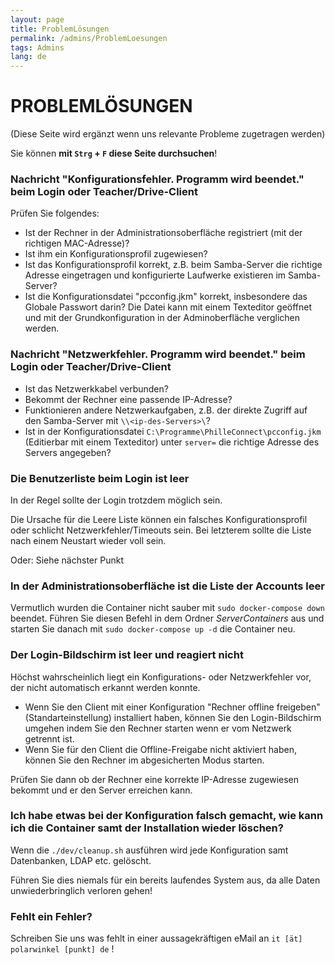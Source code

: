 ```yaml
---
layout: page
title: ProblemLösungen
permalink: /admins/ProblemLoesungen
tags: Admins
lang: de
---
```


# **PROBLEM**LÖSUNGEN

(Diese Seite wird ergänzt wenn uns relevante Probleme zugetragen werden)

Sie können **mit `Strg` + `F` diese Seite durchsuchen**!

### Nachricht "Konfigurationsfehler. Programm wird beendet." beim Login oder Teacher/Drive-Client
Prüfen Sie folgendes:
* Ist der Rechner in der Administrationsoberfläche registriert (mit der richtigen MAC-Adresse)?
* Ist ihm ein Konfigurationsprofil zugewiesen?
* Ist das Konfigurationsprofil korrekt, z.B. beim Samba-Server die richtige Adresse eingetragen und konfigurierte Laufwerke existieren im Samba-Server?
* Ist die Konfigurationsdatei "pcconfig.jkm" korrekt, insbesondere das Globale Passwort darin? Die Datei kann mit einem Texteditor geöffnet und mit der Grundkonfiguration in der Adminoberfläche verglichen werden.

### Nachricht "Netzwerkfehler. Programm wird beendet." beim Login oder Teacher/Drive-Client
* Ist das Netzwerkkabel verbunden?
* Bekommt der Rechner eine passende IP-Adresse?
* Funktionieren andere Netzwerkaufgaben, z.B. der direkte Zugriff auf den Samba-Server mit `\\<ip-des-Servers>\`?
* Ist in der Konfigurationsdatei `C:\Programme\PhilleConnect\pcconfig.jkm` (Editierbar mit einem Texteditor) unter `server=` die richtige Adresse des Servers angegeben?

### Die Benutzerliste beim Login ist leer
In der Regel sollte der Login trotzdem möglich sein.

Die Ursache für die Leere Liste können ein falsches Konfigurationsprofil oder schlicht Netzwerkfehler/Timeouts sein. Bei letzterem sollte die Liste nach einem Neustart wieder voll sein.

Oder: Siehe nächster Punkt

### In der Administrationsoberfläche ist die **Liste der Accounts leer**

Vermutlich wurden die Container nicht sauber mit `sudo docker-compose down` beendet. Führen Sie diesen Befehl in dem Ordner _ServerContainers_ aus und starten Sie danach mit `sudo docker-compose up -d` die Container neu.

### Der Login-Bildschirm ist leer und reagiert nicht
Höchst wahrscheinlich liegt ein Konfigurations- oder Netzwerkfehler vor, der nicht automatisch erkannt werden konnte.

* Wenn Sie den Client mit einer Konfiguration "Rechner offline freigeben" (Standarteinstellung) installiert haben, können Sie den Login-Bildschirm umgehen indem Sie den Rechner starten wenn er vom Netzwerk getrennt ist.
* Wenn Sie für den Client die Offline-Freigabe nicht aktiviert haben, können Sie den Rechner im abgesicherten Modus starten.

Prüfen Sie dann ob der Rechner eine korrekte IP-Adresse zugewiesen bekommt und er den Server erreichen kann.

### Ich habe etwas bei der Konfiguration falsch gemacht, wie kann ich die Container samt der Installation wieder löschen?

Wenn die `./dev/cleanup.sh` ausführen wird jede Konfiguration samt Datenbanken, LDAP etc. gelöscht.

Führen Sie dies niemals für ein bereits laufendes System aus, da alle Daten unwiederbringlich verloren gehen!

### Fehlt ein Fehler?

Schreiben Sie uns was fehlt in einer aussagekräftigen eMail an `it [ät] polarwinkel [punkt] de` !
